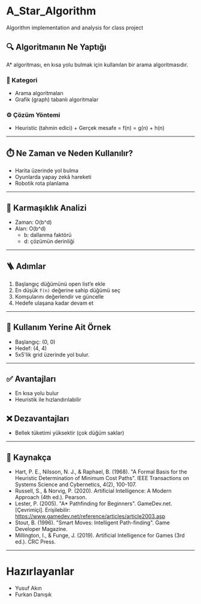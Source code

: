 # A_Star_Algorithm
Algorithm implementation and analysis for class project

## 🔍 Algoritmanın Ne Yaptığı
A* algoritması, en kısa yolu bulmak için kullanılan bir arama algoritmasıdır.

### 📂 Kategori
- Arama algoritmaları
- Grafik (graph) tabanlı algoritmalar

### ⚙️ Çözüm Yöntemi
- Heuristic (tahmin edici) + Gerçek mesafe = f(n) = g(n) + h(n)

---

## ⏱️ Ne Zaman ve Neden Kullanılır?
- Harita üzerinde yol bulma
- Oyunlarda yapay zekâ hareketi
- Robotik rota planlama

---

## 🧮 Karmaşıklık Analizi
- Zaman: O(b^d)
- Alan: O(b^d)
  - b: dallanma faktörü
  - d: çözümün derinliği

---

## 🪜 Adımlar
1. Başlangıç düğümünü open list’e ekle
2. En düşük `f(n)` değerine sahip düğümü seç
3. Komşularını değerlendir ve güncelle
4. Hedefe ulaşana kadar devam et

---

## 🎯 Kullanım Yerine Ait Örnek
- Başlangıç: (0, 0)
- Hedef: (4, 4)
- 5x5'lik grid üzerinde yol bulur.

---

## ✅ Avantajları
- En kısa yolu bulur
- Heuristik ile hızlandırılabilir

## ❌ Dezavantajları
- Bellek tüketimi yüksektir (çok düğüm saklar)

---

## 📕 Kaynakça

- Hart, P. E., Nilsson, N. J., & Raphael, B. (1968). "A Formal Basis for the Heuristic Determination of Minimum Cost Paths". IEEE Transactions on Systems Science and Cybernetics, 4(2), 100-107.
- Russell, S., & Norvig, P. (2020). Artificial Intelligence: A Modern Approach (4th ed.). Pearson.
- Lester, P. (2005). "A* Pathfinding for Beginners". GameDev.net. [Çevrimiçi]. Erişilebilir: https://www.gamedev.net/reference/articles/article2003.asp
- Stout, B. (1996). "Smart Moves: Intelligent Path-finding". Game Developer Magazine.
- Millington, I., & Funge, J. (2019). Artificial Intelligence for Games (3rd ed.). CRC Press.

---

# Hazırlayanlar

- Yusuf Akın
- Furkan Danışık
